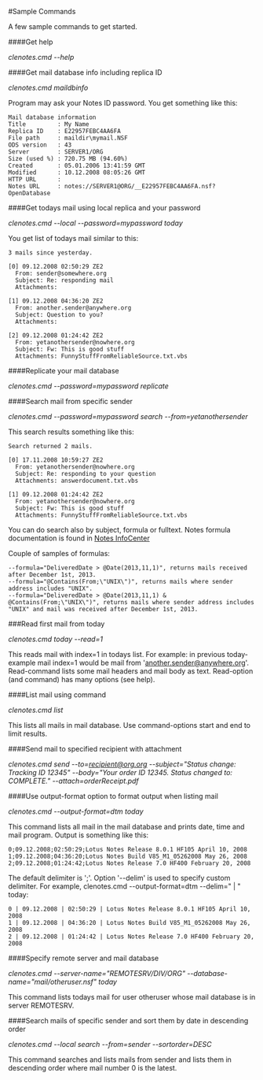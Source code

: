 #Sample Commands

A few sample commands to get started.

####Get help

*clenotes.cmd --help*

####Get mail database info including replica ID

*clenotes.cmd maildbinfo*

Program may ask your Notes ID password.
You get something like this:
```
Mail database information
Title         : My Name
Replica ID    : E22957FEBC4AA6FA
File path     : maildir\mymail.NSF
ODS version   : 43
Server        : SERVER1/ORG
Size (used %) : 720.75 MB (94.60%)
Created       : 05.01.2006 13:41:59 GMT
Modified      : 10.12.2008 08:05:26 GMT
HTTP URL      :
Notes URL     : notes://SERVER1@ORG/__E22957FEBC4AA6FA.nsf?OpenDatabase
```

####Get todays mail using local replica and your password

*clenotes.cmd --local --password=mypassword today*

You get list of todays mail similar to this:
```
3 mails since yesterday.

[0] 09.12.2008 02:50:29 ZE2
  From: sender@somewhere.org
  Subject: Re: responding mail
  Attachments:

[1] 09.12.2008 04:36:20 ZE2
  From: another.sender@anywhere.org
  Subject: Question to you?
  Attachments:

[2] 09.12.2008 01:24:42 ZE2
  From: yetanothersender@nowhere.org
  Subject: Fw: This is good stuff
  Attachments: FunnyStuffFromReliableSource.txt.vbs
```

####Replicate your mail database

*clenotes.cmd --password=mypassword replicate*

####Search mail from specific sender

*clenotes.cmd --password=mypassword search --from=yetanothersender*

This search results something like this:
```
Search returned 2 mails.

[0] 17.11.2008 10:59:27 ZE2
  From: yetanothersender@nowhere.org
  Subject: Re: responding to your question
  Attachments: answerdocument.txt.vbs

[1] 09.12.2008 01:24:42 ZE2
  From: yetanothersender@nowhere.org
  Subject: Fw: This is good stuff
  Attachments: FunnyStuffFromReliableSource.txt.vbs
```
You can do search also by subject, formula or fulltext.
Notes formula documentation is found in [Notes InfoCenter](http://www-01.ibm.com/support/knowledgecenter/SSVRGU_9.0.1/com.ibm.designer.domino.main.doc/H_NOTES_FORMULA_LANGUAGE.html?lang=en) 

Couple of samples of formulas:
```
--formula="DeliveredDate > @Date(2013,11,1)", returns mails received after December 1st, 2013.
--formula="@Contains(From;\"UNIX\")", returns mails where sender address includes "UNIX".
--formula="DeliveredDate > @Date(2013,11,1) & @Contains(From;\"UNIX\")", returns mails where sender address includes "UNIX" and mail was received after December 1st, 2013.
```

###Read first mail from today

*clenotes.cmd today --read=1*

This reads mail with index=1 in todays list. For example: in previous today-example mail index=1 would be mail from 'another.sender@anywhere.org'. Read-command lists some mail headers and mail body as text.
Read-option (and command) has many options (see help). 

####List mail using command

*clenotes.cmd list*

This lists all mails in mail database. Use command-options start and end to limit results.

####Send mail to specified recipient with attachment

*clenotes.cmd send --to=recipient@org.org --subject="Status change: Tracking ID 12345" --body="Your order ID 12345. Status changed to: COMPLETE." --attach=orderReceipt.pdf*

####Use output-format option to format output when listing mail

*clenotes.cmd --output-format=dtm today*

This command lists all mail in the mail database and prints date, time and mail program. 
Output is something like this:
```
0;09.12.2008;02:50:29;Lotus Notes Release 8.0.1 HF105 April 10, 2008
1;09.12.2008;04:36:20;Lotus Notes Build V85_M1_05262008 May 26, 2008
2;09.12.2008;01:24:42;Lotus Notes Release 7.0 HF400 February 20, 2008
```

The default delimiter is ';'. Option '--delim' is used to specify custom delimiter.
For example, clenotes.cmd --output-format=dtm --delim=" | " today:
```
0 | 09.12.2008 | 02:50:29 | Lotus Notes Release 8.0.1 HF105 April 10, 2008
1 | 09.12.2008 | 04:36:20 | Lotus Notes Build V85_M1_05262008 May 26, 2008
2 | 09.12.2008 | 01:24:42 | Lotus Notes Release 7.0 HF400 February 20, 2008
```

####Specify remote server and mail database

*clenotes.cmd --server-name="REMOTESRV/DIV/ORG" --database-name="mail/otheruser.nsf" today*

This command lists todays mail for user otheruser whose mail database is in server REMOTESRV.

####Search mails of specific sender and sort them by date in descending order

*clenotes.cmd --local search --from=sender --sortorder=DESC*

This command searches and lists mails from sender and lists them in descending order where mail number 0 is the latest.
